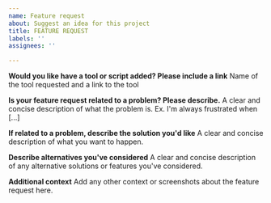 ```yaml
---
name: Feature request
about: Suggest an idea for this project
title: FEATURE REQUEST
labels: ''
assignees: ''

---
```


**Would you like have a tool or script added? Please include a link**
Name of the tool requested and a link to the tool

**Is your feature request related to a problem? Please describe.**
A clear and concise description of what the problem is. Ex. I'm always frustrated when [...]

**If related to a problem, describe the solution you'd like**
A clear and concise description of what you want to happen.

**Describe alternatives you've considered**
A clear and concise description of any alternative solutions or features you've considered.

**Additional context**
Add any other context or screenshots about the feature request here.

